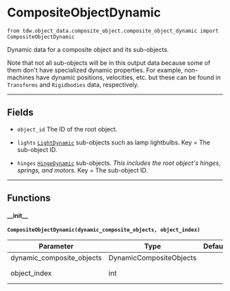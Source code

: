 # CompositeObjectDynamic

`from tdw.object_data.composite_object.composite_object_dynamic import CompositeObjectDynamic`

Dynamic data for a composite object and its sub-objects.

Note that not all sub-objects will be in this output data because some of them don't have specialized dynamic properties.
For example, non-machines have dynamic positions, velocities, etc. but these can be found in `Transforms` and `Rigidbodies` data, respectively.

***

## Fields

- `object_id` The ID of the root object.

- `lights` [`LightDynamic`](sub_object/light_dynamic.md) sub-objects such as lamp lightbulbs. Key = The sub-object ID.

- `hinges` [`HingeDynamic`](sub_object/hinge_dynamic.md) sub-objects. *This includes the root object's hinges, springs, and motors.* Key = The sub-object ID.

***

## Functions

#### \_\_init\_\_

**`CompositeObjectDynamic(dynamic_composite_objects, object_index)`**

| Parameter | Type | Default | Description |
| --- | --- | --- | --- |
| dynamic_composite_objects |  DynamicCompositeObjects |  | The `DynamicCompositeObjects` output data. |
| object_index |  int |  | The index in `dynamic_composite_objects.get_object_id()`. |

